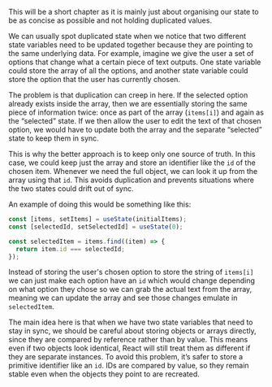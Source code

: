 This will be a short chapter as it is mainly just about organising our state to be as concise as possible and not holding duplicated values.

We can usually spot duplicated state when we notice that two different state variables need to be updated together because they are pointing to the same underlying data. For example, imagine we give the user a set of options that change what a certain piece of text outputs. One state variable could store the array of all the options, and another state variable could store the option that the user has currently chosen.

The problem is that duplication can creep in here. If the selected option already exists inside the array, then we are essentially storing the same piece of information twice: once as part of the array (`items[i]`) and again as the “selected” state. If we then allow the user to edit the text of that chosen option, we would have to update both the array and the separate “selected” state to keep them in sync.

This is why the better approach is to keep only one source of truth. In this case, we could keep just the array and store an identifier like the `id` of the chosen item. Whenever we need the full object, we can look it up from the array using that `id`. This avoids duplication and prevents situations where the two states could drift out of sync.

An example of doing this would be something like this:

```jsx
const [items, setItems] = useState(initialItems);
const [selectedId, setSelectedId] = useState(0);

const selectedItem = items.find((item) => {
  return item.id === selectedId;
});
```

Instead of storing the user's chosen option to store the string of `items[i]` we can just make each option have an `id` which would change depending on what option they chose so we can grab the actual text from the array, meaning we can update the array and see those changes emulate in `selectedItem`.

The main idea here is that when we have two state variables that need to stay in sync, we should be careful about storing objects or arrays directly, since they are compared by reference rather than by value. This means even if two objects look identical, React will still treat them as different if they are separate instances. To avoid this problem, it’s safer to store a primitive identifier like an `id`. IDs are compared by value, so they remain stable even when the objects they point to are recreated.
